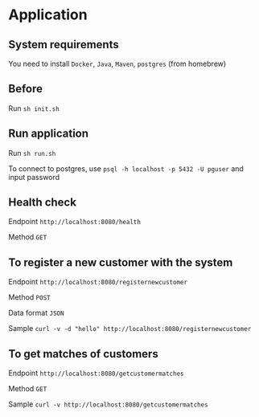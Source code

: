 # Application

## System requirements

You need to install `Docker`, `Java`, `Maven`, `postgres` (from homebrew)

## Before

Run `sh init.sh`

## Run application

Run `sh run.sh`

To connect to postgres, use `psql -h localhost -p 5432 -U pguser` and input password

## Health check

Endpoint `http://localhost:8080/health`

Method `GET`

## To register a new customer with the system

Endpoint `http://localhost:8080/registernewcustomer`

Method `POST`

Data format `JSON`

Sample `curl -v -d "hello" http://localhost:8080/registernewcustomer`

## To get matches of customers

Endpoint `http://localhost:8080/getcustomermatches`

Method `GET`

Sample `curl -v http://localhost:8080/getcustomermatches`
